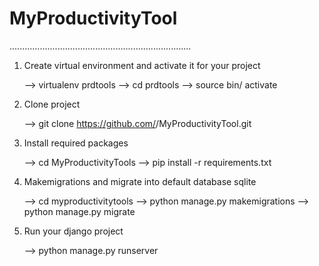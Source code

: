 # MyProductivityTool
........................................................................

1. Create virtual environment and activate it for your project

    --> virtualenv prdtools
    --> cd prdtools
    --> source bin/ activate

2. Clone project

    --> git clone https://github.com/<your github username>/MyProductivityTool.git

3. Install required packages

    --> cd MyProductivityTools
    --> pip install -r requirements.txt

4. Makemigrations and migrate into default database sqlite

    --> cd myproductivitytools
    --> python manage.py makemigrations
    --> python manage.py migrate

5. Run your django project

    --> python manage.py runserver
